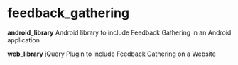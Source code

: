 # feedback_gathering

**android_library** Android library to include Feedback Gathering in an Android application

**web_library** jQuery Plugin to include Feedback Gathering on a Website
